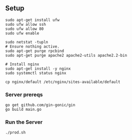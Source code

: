 ## Setup

```
sudo apt-get install ufw
sudo ufw allow ssh
sudo ufw allow 80
sudo ufw enable

sudo netstat -tupln
# Ensure nothing active.
sudo apt-get purge rpcbind
sudo apt-get purge apache2 apache2-utils apache2.2-bin

# Install nginx
sudo apt-get install -y nginx
sudo systemctl status nginx

cp nginx/default /etc/nginx/sites-available/default
```

### Server prereqs

```
go get github.com/gin-gonic/gin
go build main.go
```

### Run the Server

```
./prod.sh
```

